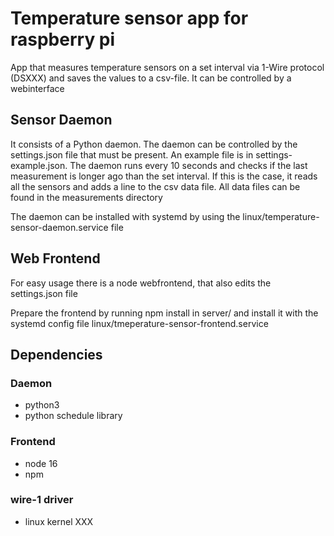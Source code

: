 # Temperature sensor app for raspberry pi

App that measures temperature sensors on a set interval via 1-Wire protocol (DSXXX) and saves the values to a csv-file. It can be controlled by a webinterface

## Sensor Daemon

It consists of a Python daemon. The daemon can be controlled by the settings.json file that must be present. An example file is in settings-example.json. The daemon runs every 10 seconds and checks if the last measurement is longer ago than the set interval. If this is the case, it reads all the sensors and adds a line to the csv data file. All data files can be found in the measurements directory

The daemon can be installed with systemd by using the linux/temperature-sensor-daemon.service file

## Web Frontend

For easy usage there is a node webfrontend, that also edits the settings.json file

Prepare the frontend by running npm install in server/ and install it with the systemd config file linux/tmeperature-sensor-frontend.service

## Dependencies

### Daemon
* python3
* python schedule library

### Frontend
* node 16
* npm

### wire-1 driver
* linux kernel XXX